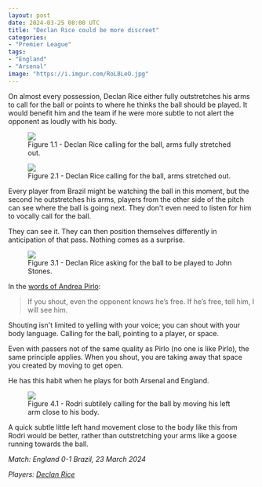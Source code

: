 ```yaml
---
layout: post
date: 2024-03-25 08:00 UTC
title: "Declan Rice could be more discreet"
categories:
- "Premier League"
tags:
- "England"
- "Arsenal"
image: "https://i.imgur.com/RoL8LeO.jpg"
---
```


On almost every possession, Declan Rice either fully outstretches his arms to call for the ball or points to where he thinks the ball should be played. It would benefit him and the team if he were more subtle to not alert the opponent as loudly with his body.

<!---more--->

<figure>
    <img src="https://i.imgur.com/TNmfGFO.jpeg">
    <figcaption>Figure 1.1 - Declan Rice calling for the ball, arms fully stretched out.</figcaption>
</figure> 

<figure>
    <img src="https://i.imgur.com/RoL8LeO.jpg">
    <figcaption>Figure 2.1 - Declan Rice calling for the ball, arms stretched out.</figcaption>
</figure> 

Every player from Brazil might be watching the ball in this moment, but the second he outstretches his arms, players from the other side of the pitch can see where the ball is going next. They don't even need to listen for him to vocally call for the ball. 

They can see it. They can then position themselves differently in anticipation of that pass. Nothing comes as a surprise. 

<figure>
    <img src="https://i.imgur.com/06AqYTm.jpeg">
    <figcaption>Figure 3.1 - Declan Rice asking for the ball to be played to John Stones. </figcaption>
</figure> 

In the [words of Andrea Pirlo](https://tacticsjournal.com/2024/01/24/i-will-see-him/):

> If you shout, even the opponent knows he’s free. If he’s free, tell him, I will see him.

Shouting isn't limited to yelling with your voice; you can shout with your body language. Calling for the ball, pointing to a player, or space. 

Even with passers not of the same quality as Pirlo (no one is like Pirlo), the same principle applies. When you shout, you are taking away that space you created by moving to get open.

He has this habit when he plays for both Arsenal and England.

<figure>
    <img src="https://i.imgur.com/f4zoxc5.gif">
    <figcaption>Figure 4.1 - Rodri subtilely calling for the ball by moving his left arm close to his body. </figcaption>
</figure>

A quick subtle little left hand movement close to the body like this from Rodri would be better, rather than outstretching your arms like a goose running towards the ball. 

*Match: England 0-1 Brazil, 23 March 2024*

*Players: <a rel="nofollow noopener" target="_blank" href="https://fbref.com/en/players/1c7012b8/Declan-Rice?utm_medium=linker&amp;utm_source=fbref.com&amp;utm_campaign=2024-03-24_fb">Declan Rice</a>*
